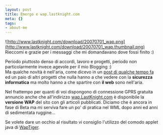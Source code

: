 ```yaml
--- 
layout: post
title: Emergo e wap.lastknight.com
meta: {}
tags: 
- about-me
---
```

![http://www.lastknight.com/download/20070701_wap.png](http://www.lastknight.com/download/20070701_wap.thumbnail.png)
Rieccomi e grazie per i messaggi che mi domandavano dove fossi finito :)  
  
Periodo piuttosto denso di accordi, lavoro e progetti, periodo non particolarmente invece agevole per il mio Blogging :)  
Ma qualche novità è nell'aria, come dicevo in un [post di qualche tempo fa]() ed un paio di altri progetti che nulla hanno a che vedere con la **sicurezza informatica** ma molto hanno a che spartire con **il web** sono nell'aria.  
  
Nel frattempo per quanti di voi dispongono di connessione GPRS gratuita annuncio anche che all'indirizzo [wap.LastKnight.com](http://wap.lastknight.com) è disponibile la **versione WAP** del sito con gli articoli pubblicati. Diciamo che è ancora in fase di Beta ma mi serviva fare un po' di pratica nel WML dopo anni ed anni di sedimentata ruggine...  
   
Se volete dare un occhio al risultato vi consiglio l'utilizzo del comodo applet java di [WapTiger](http://www.waptiger.com/waptiger/). 
